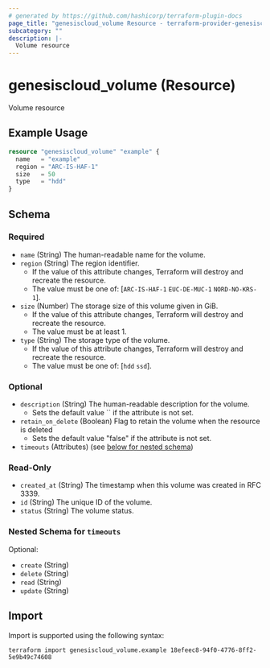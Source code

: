 ```yaml
---
# generated by https://github.com/hashicorp/terraform-plugin-docs
page_title: "genesiscloud_volume Resource - terraform-provider-genesiscloud"
subcategory: ""
description: |-
  Volume resource
---
```


# genesiscloud_volume (Resource)

Volume resource

## Example Usage

```terraform
resource "genesiscloud_volume" "example" {
  name   = "example"
  region = "ARC-IS-HAF-1"
  size   = 50
  type   = "hdd"
}
```

<!-- schema generated by tfplugindocs -->
## Schema

### Required

- `name` (String) The human-readable name for the volume.
- `region` (String) The region identifier.
  - If the value of this attribute changes, Terraform will destroy and recreate the resource.
  - The value must be one of: [`ARC-IS-HAF-1` `EUC-DE-MUC-1` `NORD-NO-KRS-1`].
- `size` (Number) The storage size of this volume given in GiB.
  - If the value of this attribute changes, Terraform will destroy and recreate the resource.
  - The value must be at least 1.
- `type` (String) The storage type of the volume.
  - If the value of this attribute changes, Terraform will destroy and recreate the resource.
  - The value must be one of: [`hdd` `ssd`].

### Optional

- `description` (String) The human-readable description for the volume.
  - Sets the default value `` if the attribute is not set.
- `retain_on_delete` (Boolean) Flag to retain the volume when the resource is deleted
  - Sets the default value "false" if the attribute is not set.
- `timeouts` (Attributes) (see [below for nested schema](#nestedatt--timeouts))

### Read-Only

- `created_at` (String) The timestamp when this volume was created in RFC 3339.
- `id` (String) The unique ID of the volume.
- `status` (String) The volume status.

<a id="nestedatt--timeouts"></a>
### Nested Schema for `timeouts`

Optional:

- `create` (String)
- `delete` (String)
- `read` (String)
- `update` (String)

## Import

Import is supported using the following syntax:

```shell
terraform import genesiscloud_volume.example 18efeec8-94f0-4776-8ff2-5e9b49c74608
```
